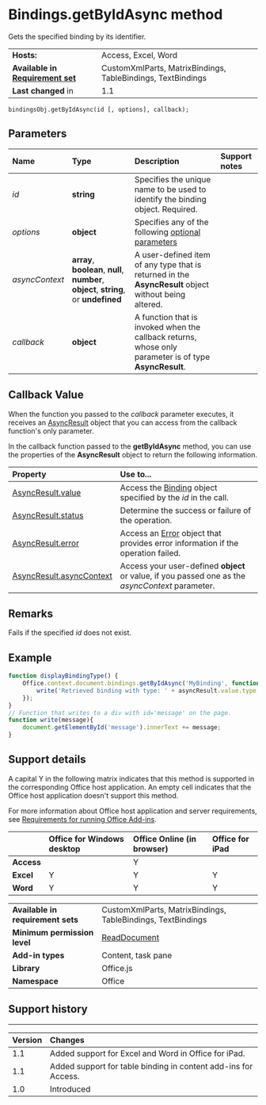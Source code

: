 
# Bindings.getByIdAsync method
Gets the specified binding by its identifier.

|||
|:-----|:-----|
|**Hosts:**|Access, Excel, Word|
|**Available in [Requirement set](../../docs/overview/specify-office-hosts-and-api-requirements.md)**|CustomXmlParts, MatrixBindings, TableBindings, TextBindings|
|**Last changed** in|1.1|

```
bindingsObj.getByIdAsync(id [, options], callback);
```


## Parameters



|**Name**|**Type**|**Description**|**Support notes**|
|:-----|:-----|:-----|:-----|
| _id_|**string**|Specifies the unique name to be used to identify the binding object. Required.||
| _options_|**object**|Specifies any of the following [optional parameters](../../docs/develop/asynchronous-programming-in-office-add-ins.md#passing-optional-parameters-to-asynchronous-methods)||
| _asyncContext_|**array**,  **boolean**,  **null**,  **number**,  **object**, **string**, or  **undefined**|A user-defined item of any type that is returned in the  **AsyncResult** object without being altered.||
| _callback_|**object**|A function that is invoked when the callback returns, whose only parameter is of type  **AsyncResult**.||

## Callback Value

When the function you passed to the  _callback_ parameter executes, it receives an [AsyncResult](/reference/shared/asyncresult.md) object that you can access from the callback function's only parameter.

In the callback function passed to the  **getByIdAsync** method, you can use the properties of the **AsyncResult** object to return the following information.



|**Property**|**Use to...**|
|:-----|:-----|
|[AsyncResult.value](/reference/shared/asyncresult.value.md)|Access the [Binding](/reference/shared/binding.md) object specified by the _id_ in the call.|
|[AsyncResult.status](/reference/shared/asyncresult.status.md)|Determine the success or failure of the operation.|
|[AsyncResult.error](/reference/shared/asyncresult.error.md)|Access an [Error](/reference/shared/error.md) object that provides error information if the operation failed.|
|[AsyncResult.asyncContext](/reference/shared/asyncresult.asynccontext.md)|Access your user-defined  **object** or value, if you passed one as the _asyncContext_ parameter.|

## Remarks

Fails if the specified  _id_ does not exist.


## Example




```js
function displayBindingType() {
    Office.context.document.bindings.getByIdAsync('MyBinding', function (asyncResult) {
        write('Retrieved binding with type: ' + asyncResult.value.type + ' and id: ' + asyncResult.value.id);
    });
}
// Function that writes to a div with id='message' on the page.
function write(message){
    document.getElementById('message').innerText += message; 
}
```




## Support details


A capital Y in the following matrix indicates that this method is supported in the corresponding Office host application. An empty cell indicates that the Office host application doesn't support this method.

For more information about Office host application and server requirements, see [Requirements for running Office Add-ins](../../docs/overview/requirements-for-running-office-add-ins.md).


||**Office for Windows desktop**|**Office Online (in browser)**|**Office for iPad**|
|:-----|:-----|:-----|:-----|
|**Access**||Y||
|**Excel**|Y|Y|Y|
|**Word**|Y|Y|Y|

|||
|:-----|:-----|
|**Available in requirement sets**|CustomXmlParts, MatrixBindings, TableBindings, TextBindings|
|**Minimum permission level**|[ReadDocument](../../docs/develop/requesting-permissions-for-api-use-in-content-and-task-pane-add-ins.md)|
|**Add-in types**|Content, task pane|
|**Library**|Office.js|
|**Namespace**|Office|

## Support history



****


|**Version**|**Changes**|
|:-----|:-----|
|1.1|Added support for Excel and Word in Office for iPad.|
|1.1|Added support for table binding in content add-ins for Access. |
|1.0|Introduced|
